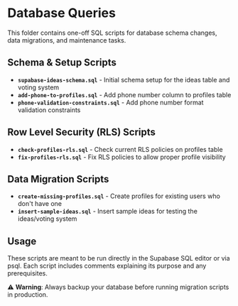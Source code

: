 # Database Queries

This folder contains one-off SQL scripts for database schema changes, data migrations, and maintenance tasks.

## Schema & Setup Scripts

- **`supabase-ideas-schema.sql`** - Initial schema setup for the ideas table and voting system
- **`add-phone-to-profiles.sql`** - Add phone number column to profiles table
- **`phone-validation-constraints.sql`** - Add phone number format validation constraints

## Row Level Security (RLS) Scripts

- **`check-profiles-rls.sql`** - Check current RLS policies on profiles table
- **`fix-profiles-rls.sql`** - Fix RLS policies to allow proper profile visibility

## Data Migration Scripts

- **`create-missing-profiles.sql`** - Create profiles for existing users who don't have one
- **`insert-sample-ideas.sql`** - Insert sample ideas for testing the ideas/voting system

## Usage

These scripts are meant to be run directly in the Supabase SQL editor or via psql. Each script includes comments explaining its purpose and any prerequisites.

⚠️ **Warning**: Always backup your database before running migration scripts in production.
